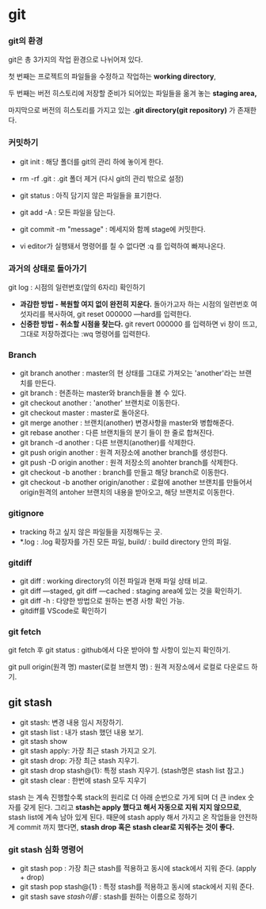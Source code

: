 # git

### git의 환경

git은 총 3가지의 작업 환경으로 나뉘어져 있다.

첫 번째는 프로젝트의 파일들을 수정하고 작업하는 **working directory**,

두 번째는 버전 히스토리에 저장할 준비가 되어있는 파일들을 옮겨 놓는 **staging area,**

마지막으로 버전의 히스토리를 가지고 있는 **.git directory(git repository)** 가 존재한다.

### 커밋하기

- git init : 해당 폴더를 git의 관리 하에 놓이게 한다.
- rm -rf .git : .git 폴더 제거 (다시 git의 관리 밖으로 설정)
- git status : 아직 담기지 않은 파일들을 표기한다.
- git add -A : 모든 파일을 담는다.

- git commit -m "message" : 메세지와 함께 stage에 커밋한다.
- vi editor가 실행돼서 명령어를 칠 수 없다면 :q 를 입력하여 빠져나온다.

### 과거의 상태로 돌아가기

git log : 시점의 일련번호(앞의 6자리) 확인하기

- **과감한 방법 - 복원할 여지 없이 완전히 지운다.**
  돌아가고자 하는 시점의 일련번호 여섯자리를 복사하여, git reset 000000 —hard를 입력한다.
- **신중한 방법 - 취소할 시점을 찾는다.**
  git revert 000000 를 입력하면 vi 창이 뜨고, 그대로 저장하겠다는 :wq 명령어를 입력한다.

### Branch

- git branch another : master의 현 상태를 그대로 가져오는 'another'라는 브랜치를 만든다.
- git branch : 현존하는 master와 branch들을 볼 수 있다.
- git checkout another : 'another' 브랜치로 이동한다.
- git checkout master : master로 돌아온다.
- git merge another : 브랜치(another) 변경사항을 master와 병합해준다.
- git rebase another : 다른 브랜치들의 분기 들이 한 줄로 합쳐진다.
- git branch -d another : 다른 브랜치(another)를 삭제한다.
- git push origin another : 원격 저장소에 another branch를 생성한다.
- git push -D origin another : 원격 저장소의 anohter branch를 삭제한다.
- git checkout -b another : branch를 만들고 해당 branch로 이동한다.
- git checkout -b another origin/another : 로컬에 another 브랜치를 만들어서 origin원격의 antoher 브랜치의 내용을 받아오고, 해당 브랜치로 이동한다.

### gitignore

- tracking 하고 싶지 않은 파일들을 지정해두는 곳.
- \*.log : .log 확장자를 가진 모든 파일, build/ : build directory 안의 파일.

### gitdiff

- git diff : working directory의 이전 파일과 현재 파일 상태 비교.
- git diff —staged, git diff —cached : staging area에 있는 것을 확인하기.
- git diff -h : 다양한 방법으로 원하는 변경 사항 확인 가능.
- gitdiff를 VScode로 확인하기

### git fetch

git fetch 후 git status : github에서 다운 받아야 할 사항이 있는지 확인하기.

git pull origin(원격 명) master(로컬 브랜치 명) : 원격 저장소에서 로컬로 다운로드 하기.

## git stash

- git stash: 변경 내용 임시 저장하기.
- git stash list : 내가 stash 했던 내용 보기.
- git stash show
- git stash apply: 가장 최근 stash 가지고 오기.
- git stash drop: 가장 최근 stash 지우기.
- git stash drop stash@{1}: 특정 stash 지우기. (stash명은 stash list 참고.)
- git stash clear : 한번에 stash 모두 지우기

stash 는 계속 진행할수록 stack의 원리로 더 아래 순번으로 가게 되며 더 큰 index 숫자를 갖게 된다. 그리고 **stash는 apply 했다고 해서 자동으로 지워 지지 않으므로**, stash list에 계속 남아 있게 된다. 때문에 stash apply 해서 가지고 온 작업들을 안전하게 commit 까지 했다면, **stash drop 혹은 stash clear로 지워주는 것이 좋다.**

### git stash 심화 명령어

- git stash pop : 가장 최근 stash를 적용하고 동시에 stack에서 지워 준다. (apply + drop)
- git stash pop stash@{1} : 특정 stash를 적용하고 동시에 stack에서 지워 준다.
- git stash save _stash이름_ : stash를 원하는 이름으로 정하기

